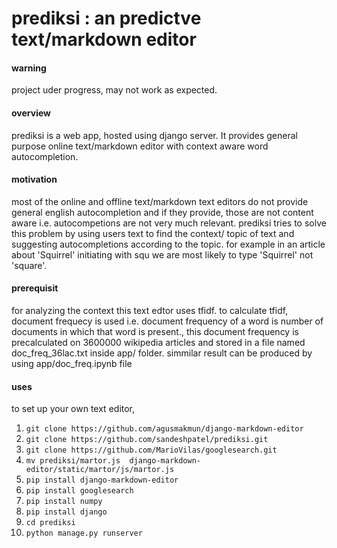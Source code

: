 

# prediksi : an predictve text/markdown editor

#### warning
project uder progress, may not work as expected.

#### overview
prediksi is a web app, hosted using django server. It provides general purpose online text/markdown editor with context aware word autocompletion.

#### motivation
most of the online and offline text/markdown text editors do not provide general english autocompletion and if they provide, those are not content aware i.e. autocompetions are not very much relevant.
 prediksi tries to solve this problem by using users text to find the context/ topic of text and suggesting autocompletions according to the topic.
 for example in an article about 'Squirrel' initiating with squ we are most likely to type 'Squirrel' not 'square'.

#### prerequisit
for analyzing the context this text edtor uses tfidf.
to calculate tfidf, document frequecy is used i.e. document frequency of a word is  number of documents in which that word is present., this document frequency is precalculated on 3600000 wikipedia articles and stored in a file named doc_freq_36lac.txt inside app/ folder. simmilar result can be produced by using app/doc_freq.ipynb file

#### uses
to set up your own text editor, 


1. ```git clone https://github.com/agusmakmun/django-markdown-editor```
2. ```git clone https://github.com/sandeshpatel/prediksi.git```
3. ```git clone https://github.com/MarioVilas/googlesearch.git```
4. ```mv prediksi/martor.js  django-markdown-editor/static/martor/js/martor.js```
5. ```pip install django-markdown-editor``` 
6. ```pip install googlesearch```
7. ```pip install numpy```
8. ```pip install django```
8. ```cd prediksi```
9. ```python manage.py runserver```

